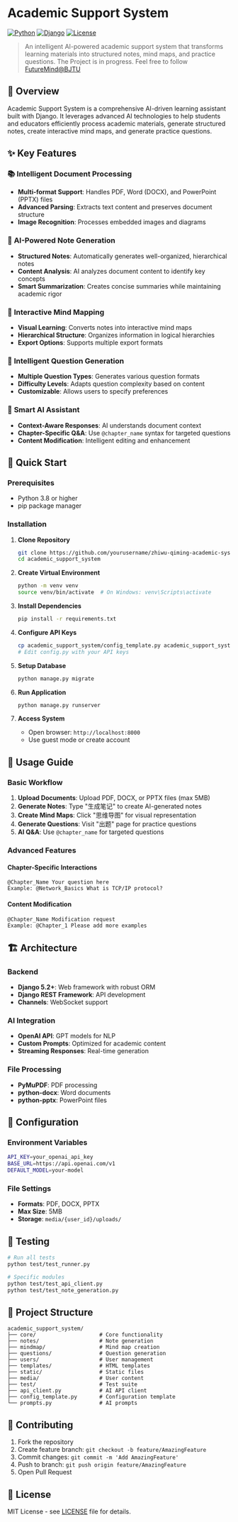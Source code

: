 # Academic Support System

[![Python](https://img.shields.io/badge/Python-3.8+-blue.svg)](https://www.python.org/downloads/)
[![Django](https://img.shields.io/badge/Django-5.2+-green.svg)](https://www.djangoproject.com/)
[![License](https://img.shields.io/badge/License-MIT-yellow.svg)](LICENSE)

> An intelligent AI-powered academic support system that transforms learning materials into structured notes, mind maps, and practice questions. The Project is in progress. Feel free to follow [FutureMind@BJTU](https://github.com/Futuremind-BJTU)

## 🌟 Overview

Academic Support System is a comprehensive AI-driven learning assistant built with Django. It leverages advanced AI technologies to help students and educators efficiently process academic materials, generate structured notes, create interactive mind maps, and generate practice questions.

## ✨ Key Features

### 📚 **Intelligent Document Processing**
- **Multi-format Support**: Handles PDF, Word (DOCX), and PowerPoint (PPTX) files
- **Advanced Parsing**: Extracts text content and preserves document structure
- **Image Recognition**: Processes embedded images and diagrams

### 🤖 **AI-Powered Note Generation**
- **Structured Notes**: Automatically generates well-organized, hierarchical notes
- **Content Analysis**: AI analyzes document content to identify key concepts
- **Smart Summarization**: Creates concise summaries while maintaining academic rigor

### 🧠 **Interactive Mind Mapping**
- **Visual Learning**: Converts notes into interactive mind maps
- **Hierarchical Structure**: Organizes information in logical hierarchies
- **Export Options**: Supports multiple export formats

### 📝 **Intelligent Question Generation**
- **Multiple Question Types**: Generates various question formats
- **Difficulty Levels**: Adapts question complexity based on content
- **Customizable**: Allows users to specify preferences

### 💬 **Smart AI Assistant**
- **Context-Aware Responses**: AI understands document context
- **Chapter-Specific Q&A**: Use `@chapter_name` syntax for targeted questions
- **Content Modification**: Intelligent editing and enhancement

## 🚀 Quick Start

### **Prerequisites**
- Python 3.8 or higher
- pip package manager

### **Installation**

1. **Clone Repository**
   ```bash
   git clone https://github.com/yourusername/zhiwu-qiming-academic-system.git
   cd academic_support_system
   ```

2. **Create Virtual Environment**
   ```bash
   python -m venv venv
   source venv/bin/activate  # On Windows: venv\Scripts\activate
   ```

3. **Install Dependencies**
   ```bash
   pip install -r requirements.txt
   ```

4. **Configure API Keys**
   ```bash
   cp academic_support_system/config_template.py academic_support_system/config.py
   # Edit config.py with your API keys
   ```

5. **Setup Database**
   ```bash
   python manage.py migrate
   ```

6. **Run Application**
   ```bash
   python manage.py runserver
   ```

7. **Access System**
   - Open browser: `http://localhost:8000`
   - Use guest mode or create account

## 📖 Usage Guide

### **Basic Workflow**

1. **Upload Documents**: Upload PDF, DOCX, or PPTX files (max 5MB)
2. **Generate Notes**: Type "生成笔记" to create AI-generated notes
3. **Create Mind Maps**: Click "思维导图" for visual representation
4. **Generate Questions**: Visit "出题" page for practice questions
5. **AI Q&A**: Use `@chapter_name` for targeted questions

### **Advanced Features**

#### **Chapter-Specific Interactions**
```
@Chapter_Name Your question here
Example: @Network_Basics What is TCP/IP protocol?
```

#### **Content Modification**
```
@Chapter_Name Modification request
Example: @Chapter_1 Please add more examples
```

## 🏗️ Architecture

### **Backend**
- **Django 5.2+**: Web framework with robust ORM
- **Django REST Framework**: API development
- **Channels**: WebSocket support

### **AI Integration**
- **OpenAI API**: GPT models for NLP
- **Custom Prompts**: Optimized for academic content
- **Streaming Responses**: Real-time generation

### **File Processing**
- **PyMuPDF**: PDF processing
- **python-docx**: Word documents
- **python-pptx**: PowerPoint files

## 🔧 Configuration

### **Environment Variables**
```bash
API_KEY=your_openai_api_key
BASE_URL=https://api.openai.com/v1
DEFAULT_MODEL=your-model
```

### **File Settings**
- **Formats**: PDF, DOCX, PPTX
- **Max Size**: 5MB
- **Storage**: `media/{user_id}/uploads/`

## 🧪 Testing

```bash
# Run all tests
python test/test_runner.py

# Specific modules
python test/test_api_client.py
python test/test_note_generation.py
```

## 📁 Project Structure

```
academic_support_system/
├── core/                    # Core functionality
├── notes/                   # Note generation
├── mindmap/                 # Mind map creation
├── questions/               # Question generation
├── users/                   # User management
├── templates/               # HTML templates
├── static/                  # Static files
├── media/                   # User content
├── test/                    # Test suite
├── api_client.py            # AI API client
├── config_template.py       # Configuration template
└── prompts.py               # AI prompts
```

## 🤝 Contributing

1. Fork the repository
2. Create feature branch: `git checkout -b feature/AmazingFeature`
3. Commit changes: `git commit -m 'Add AmazingFeature'`
4. Push to branch: `git push origin feature/AmazingFeature`
5. Open Pull Request

## 📄 License

MIT License - see [LICENSE](LICENSE) file for details.

